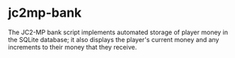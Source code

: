 # jc2mp-bank

The JC2-MP bank script implements automated storage of player money in the SQLite database; it also displays the player's current money and any increments to their money that they receive.